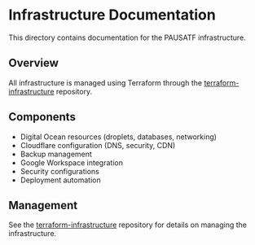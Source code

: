 # Infrastructure Documentation

This directory contains documentation for the PAUSATF infrastructure.

## Overview

All infrastructure is managed using Terraform through the [terraform-infrastructure](https://github.com/pausatf/terraform-infrastructure) repository.

## Components

- Digital Ocean resources (droplets, databases, networking)
- Cloudflare configuration (DNS, security, CDN)
- Backup management
- Google Workspace integration
- Security configurations
- Deployment automation

## Management

See the [terraform-infrastructure](https://github.com/pausatf/terraform-infrastructure) repository for details on managing the infrastructure.
